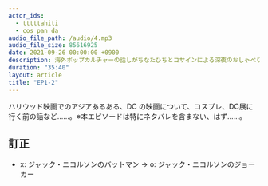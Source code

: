 ```yaml
---
actor_ids:
  - tttttahiti
  - cos_pan_da
audio_file_path: /audio/4.mp3
audio_file_size: 85616925 
date: 2021-09-26 00:00:00 +0900
description: 海外ポップカルチャーの話しがちなたひちとコサインによる深夜のおしゃべり
duration: "35:40"
layout: article
title: "EP1-2"
---
```

ハリウッド映画でのアジアあるある、DC の映画について、コスプレ、DC展に行く前の話など……。※本エピソードは特にネタバレを含まない、はず……。

## 訂正
- x: ジャック・ニコルソンのバットマン -> o: ジャック・ニコルソンのジョーカー
